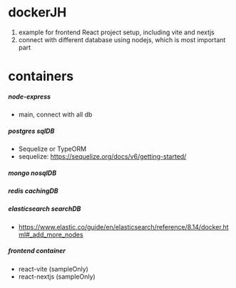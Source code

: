 # dockerJH

1. example for frontend React project setup, including vite and nextjs
2. connect with different database using nodejs, which is most important part

# containers

##### node-express

- main, connect with all db

##### postgres sqlDB
- Sequelize	or TypeORM
- sequelize: https://sequelize.org/docs/v6/getting-started/

##### mongo nosqlDB

##### redis cachingDB

##### elasticsearch searchDB

- https://www.elastic.co/guide/en/elasticsearch/reference/8.14/docker.html#_add_more_nodes

##### frontend container

- react-vite (sampleOnly)
- react-nextjs (sampleOnly)
